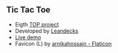## Tic Tac Toe

- Eigth [TOP project](https://www.theodinproject.com/lessons/node-path-javascript-tic-tac-toe)   
- Developed by [Leandecks](https://leandecks.github.io/)   
- [Live demo](https://leandecks.github.io/tic-tac-toe)   
- Favicon (L) by [arnikahossain - Flaticon](https://www.flaticon.com/free-icons/letter-l")